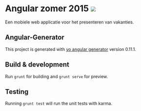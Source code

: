 # Angular zomer 2015 <a href="https://travis-ci.org/pspletinckx/AngularZomer2015"> <img src="https://travis-ci.org/pspletinckx/AngularZomer2015.svg?branch=master"/> </a>
Een mobiele web applicatie voor het presenteren van vakanties.


## Angular-Generator
This project is generated with [yo angular generator](https://github.com/yeoman/generator-angular)
version 0.11.1.

## Build & development

Run `grunt` for building and `grunt serve` for preview.

## Testing

Running `grunt test` will run the unit tests with karma.
